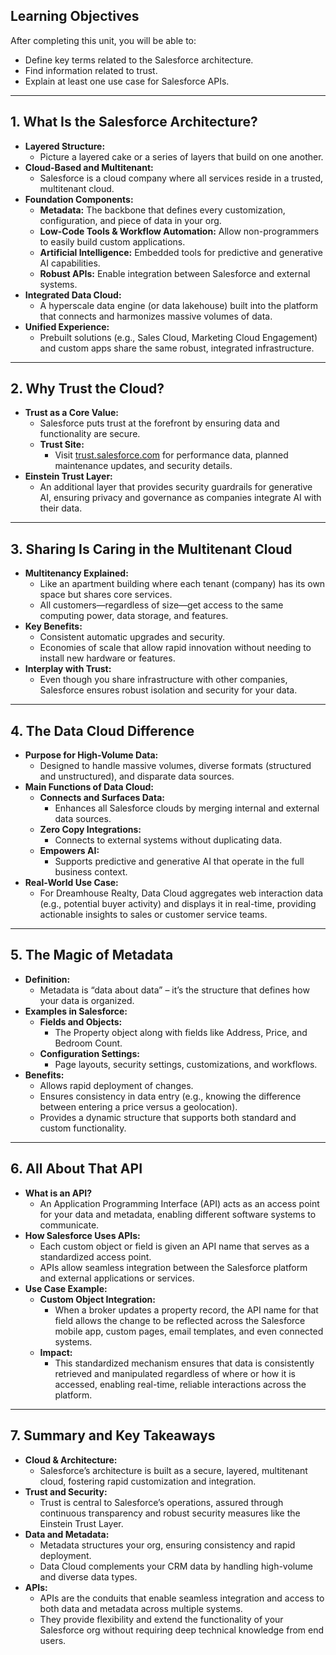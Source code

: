 ## Learning Objectives

After completing this unit, you will be able to:
- Define key terms related to the Salesforce architecture.
- Find information related to trust.
- Explain at least one use case for Salesforce APIs.

---

## 1. What Is the Salesforce Architecture?

- **Layered Structure:**  
  - Picture a layered cake or a series of layers that build on one another.
- **Cloud-Based and Multitenant:**  
  - Salesforce is a cloud company where all services reside in a trusted, multitenant cloud.
- **Foundation Components:**  
  - **Metadata:** The backbone that defines every customization, configuration, and piece of data in your org.
  - **Low-Code Tools & Workflow Automation:** Allow non-programmers to easily build custom applications.
  - **Artificial Intelligence:** Embedded tools for predictive and generative AI capabilities.
  - **Robust APIs:** Enable integration between Salesforce and external systems.
- **Integrated Data Cloud:**  
  - A hyperscale data engine (or data lakehouse) built into the platform that connects and harmonizes massive volumes of data.
- **Unified Experience:**  
  - Prebuilt solutions (e.g., Sales Cloud, Marketing Cloud Engagement) and custom apps share the same robust, integrated infrastructure.

---

## 2. Why Trust the Cloud?

- **Trust as a Core Value:**
  - Salesforce puts trust at the forefront by ensuring data and functionality are secure.
  - **Trust Site:**  
    - Visit [trust.salesforce.com](https://trust.salesforce.com) for performance data, planned maintenance updates, and security details.
- **Einstein Trust Layer:**
  - An additional layer that provides security guardrails for generative AI, ensuring privacy and governance as companies integrate AI with their data.

---

## 3. Sharing Is Caring in the Multitenant Cloud

- **Multitenancy Explained:**
  - Like an apartment building where each tenant (company) has its own space but shares core services.
  - All customers—regardless of size—get access to the same computing power, data storage, and features.
- **Key Benefits:**
  - Consistent automatic upgrades and security.
  - Economies of scale that allow rapid innovation without needing to install new hardware or features.
- **Interplay with Trust:**
  - Even though you share infrastructure with other companies, Salesforce ensures robust isolation and security for your data.

---

## 4. The Data Cloud Difference

- **Purpose for High-Volume Data:**
  - Designed to handle massive volumes, diverse formats (structured and unstructured), and disparate data sources.
- **Main Functions of Data Cloud:**
  - **Connects and Surfaces Data:**  
    - Enhances all Salesforce clouds by merging internal and external data sources.
  - **Zero Copy Integrations:**  
    - Connects to external systems without duplicating data.
  - **Empowers AI:**  
    - Supports predictive and generative AI that operate in the full business context.
- **Real-World Use Case:**
  - For Dreamhouse Realty, Data Cloud aggregates web interaction data (e.g., potential buyer activity) and displays it in real-time, providing actionable insights to sales or customer service teams.

---

## 5. The Magic of Metadata

- **Definition:**
  - Metadata is “data about data” – it’s the structure that defines how your data is organized.
- **Examples in Salesforce:**
  - **Fields and Objects:**
    - The Property object along with fields like Address, Price, and Bedroom Count.
  - **Configuration Settings:**
    - Page layouts, security settings, customizations, and workflows.
- **Benefits:**
  - Allows rapid deployment of changes.
  - Ensures consistency in data entry (e.g., knowing the difference between entering a price versus a geolocation).
  - Provides a dynamic structure that supports both standard and custom functionality.

---

## 6. All About That API

- **What is an API?**
  - An Application Programming Interface (API) acts as an access point for your data and metadata, enabling different software systems to communicate.
- **How Salesforce Uses APIs:**
  - Each custom object or field is given an API name that serves as a standardized access point.
  - APIs allow seamless integration between the Salesforce platform and external applications or services.
- **Use Case Example:**
  - **Custom Object Integration:**
    - When a broker updates a property record, the API name for that field allows the change to be reflected across the Salesforce mobile app, custom pages, email templates, and even connected systems.
  - **Impact:**
    - This standardized mechanism ensures that data is consistently retrieved and manipulated regardless of where or how it is accessed, enabling real-time, reliable interactions across the platform.

---

## 7. Summary and Key Takeaways

- **Cloud & Architecture:**
  - Salesforce’s architecture is built as a secure, layered, multitenant cloud, fostering rapid customization and integration.
- **Trust and Security:**
  - Trust is central to Salesforce’s operations, assured through continuous transparency and robust security measures like the Einstein Trust Layer.
- **Data and Metadata:**
  - Metadata structures your org, ensuring consistency and rapid deployment.
  - Data Cloud complements your CRM data by handling high-volume and diverse data types.
- **APIs:**
  - APIs are the conduits that enable seamless integration and access to both data and metadata across multiple systems.
  - They provide flexibility and extend the functionality of your Salesforce org without requiring deep technical knowledge from end users.
